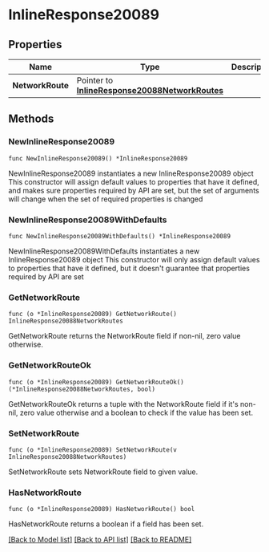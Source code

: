 # InlineResponse20089

## Properties

Name | Type | Description | Notes
------------ | ------------- | ------------- | -------------
**NetworkRoute** | Pointer to [**InlineResponse20088NetworkRoutes**](inline_response_200_88_networkRoutes.md) |  | [optional] 

## Methods

### NewInlineResponse20089

`func NewInlineResponse20089() *InlineResponse20089`

NewInlineResponse20089 instantiates a new InlineResponse20089 object
This constructor will assign default values to properties that have it defined,
and makes sure properties required by API are set, but the set of arguments
will change when the set of required properties is changed

### NewInlineResponse20089WithDefaults

`func NewInlineResponse20089WithDefaults() *InlineResponse20089`

NewInlineResponse20089WithDefaults instantiates a new InlineResponse20089 object
This constructor will only assign default values to properties that have it defined,
but it doesn't guarantee that properties required by API are set

### GetNetworkRoute

`func (o *InlineResponse20089) GetNetworkRoute() InlineResponse20088NetworkRoutes`

GetNetworkRoute returns the NetworkRoute field if non-nil, zero value otherwise.

### GetNetworkRouteOk

`func (o *InlineResponse20089) GetNetworkRouteOk() (*InlineResponse20088NetworkRoutes, bool)`

GetNetworkRouteOk returns a tuple with the NetworkRoute field if it's non-nil, zero value otherwise
and a boolean to check if the value has been set.

### SetNetworkRoute

`func (o *InlineResponse20089) SetNetworkRoute(v InlineResponse20088NetworkRoutes)`

SetNetworkRoute sets NetworkRoute field to given value.

### HasNetworkRoute

`func (o *InlineResponse20089) HasNetworkRoute() bool`

HasNetworkRoute returns a boolean if a field has been set.


[[Back to Model list]](../README.md#documentation-for-models) [[Back to API list]](../README.md#documentation-for-api-endpoints) [[Back to README]](../README.md)



